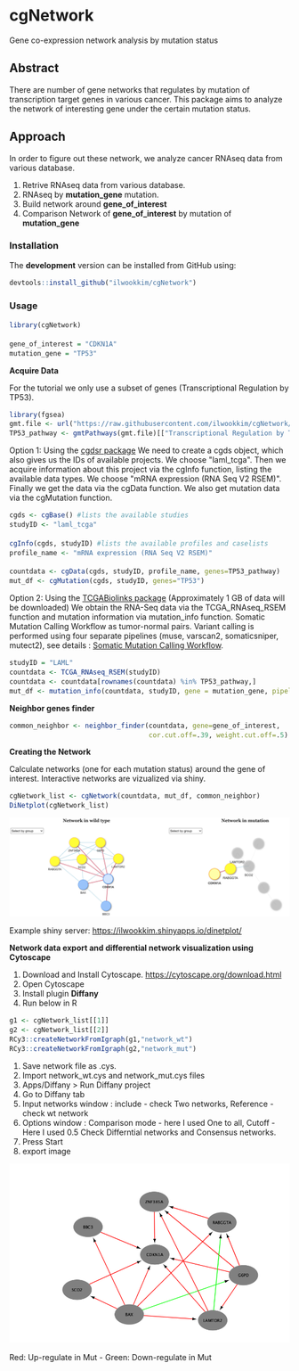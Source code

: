 # **cgNetwork**
Gene co-expression network analysis by mutation status

## **Abstract**
There are number of gene networks that regulates by mutation of transcription target genes in various cancer. This package aims to analyze the network of interesting gene under the certain mutation status.

## **Approach**
In order to figure out these network, we analyze cancer RNAseq data from various database. 
  1. Retrive RNAseq data from various database.
  1. RNAseq by **mutation_gene** mutation.
  1. Build network around **gene_of_interest**
  1. Comparison Network of **gene_of_interest** by mutation of **mutation_gene** 

### Installation

The **development** version can be installed from GitHub using:

``` r
devtools::install_github("ilwookkim/cgNetwork")
```

### Usage

``` r
library(cgNetwork)

gene_of_interest = "CDKN1A"
mutation_gene = "TP53"
```

**Acquire Data**

For the tutorial we only use a subset of genes (Transcriptional Regulation by TP53).
``` r 
library(fgsea)
gmt.file <- url("https://raw.githubusercontent.com/ilwookkim/cgNetwork/main/data/ReactomePathways.gmt", method="libcurl")
TP53_pathway <- gmtPathways(gmt.file)[["Transcriptional Regulation by TP53"]]
```

Option 1: Using the [cgdsr package](https://cran.r-project.org/web/packages/cgdsr/index.html)
We need to create a cgds object, which also gives us the IDs of available projects. We choose "laml_tcga". Then we acquire information about this project via the cgInfo function, listing the available data types. We choose "mRNA expression (RNA Seq V2 RSEM)". Finally we get the data via the cgData function. We also get mutation data via the cgMutation function.
```r
cgds <- cgBase() #lists the available studies
studyID <- "laml_tcga"

cgInfo(cgds, studyID) #lists the available profiles and caselists
profile_name <- "mRNA expression (RNA Seq V2 RSEM)"

countdata <- cgData(cgds, studyID, profile_name, genes=TP53_pathway)
mut_df <- cgMutation(cgds, studyID, genes="TP53")
```

Option 2: Using the [TCGABiolinks package](https://bioconductor.org/packages/release/bioc/html/TCGAbiolinks.html) (Approximately 1 GB of data will be downloaded)
We obtain the RNA-Seq data via the TCGA_RNAseq_RSEM function and mutation information via mutation_info function. Somatic Mutation Calling Workflow as tumor-normal pairs. Variant calling is performed using four separate pipelines (muse, varscan2, somaticsniper, mutect2), see details : [Somatic Mutation Calling Workflow](https://docs.gdc.cancer.gov/Data/Bioinformatics_Pipelines/DNA_Seq_Variant_Calling_Pipeline/#somatic-variant-calling-workflow).
```r
studyID = "LAML"
countdata <- TCGA_RNAseq_RSEM(studyID)
countdata <- countdata[rownames(countdata) %in% TP53_pathway,]
mut_df <- mutation_info(countdata, studyID, gene = mutation_gene, pipeline = "mutect2")
```

**Neighbor genes finder**

``` r
common_neighbor <- neighbor_finder(countdata, gene=gene_of_interest,
                                   cor.cut.off=.39, weight.cut.off=.5)                            
```

**Creating the Network**

Calculate networks (one for each mutation status) around the gene of interest. Interactive networks are vizualized via shiny.
``` r
cgNetwork_list <- cgNetwork(countdata, mut_df, common_neighbor)
DiNetplot(cgNetwork_list)
```

<img src="data/DiNetwork_example.png"/>

Example shiny server: https://ilwookkim.shinyapps.io/dinetplot/


**Network data export and differential network visualization using Cytoscape**

  1. Download and Install Cytoscape.
    https://cytoscape.org/download.html
  1. Open Cytoscape
  1. Install plugin **Diffany**
  1. Run below in R
  ``` r
  g1 <- cgNetwork_list[[1]]
  g2 <- cgNetwork_list[[2]]
  RCy3::createNetworkFromIgraph(g1,"network_wt")
  RCy3::createNetworkFromIgraph(g2,"network_mut")
  ```
  1. Save network file as .cys.
  1. Import network_wt.cys and network_mut.cys files
  1. Apps/Diffany > Run Diffany project
  1. Go to Diffany tab
  1. Input networks window : include - check Two networks, Reference - check wt network
  1. Options window : Comparison mode - here I used One to all, Cutoff - Here I used 0.5 Check Differntial networks and Consensus networks.
  1. Press Start
  1. export image

<img src="data/cytoscape_Diffany_example.png"/>

  Red: Up-regulate in Mut - Green: Down-regulate in Mut

